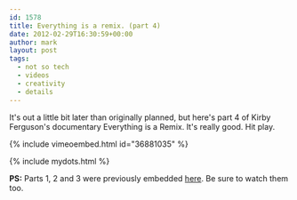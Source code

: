 ```yaml
---
id: 1578
title: Everything is a remix. (part 4)
date: 2012-02-29T16:30:59+00:00
author: mark
layout: post
tags:
  - not so tech
  - videos
  - creativity
  - details
---
```

It's out a little bit later than originally planned, but here's part 4 of Kirby Ferguson's documentary Everything is a Remix. It's really good. Hit play.

{% include vimeoembed.html id="36881035" %}

{% include mydots.html %}

**PS:** Parts 1, 2 and 3 were previously embedded [here](http://www.sallonoroff.co.uk/blog/2011/07/everything-is-a-remix/). Be sure to watch them too.

